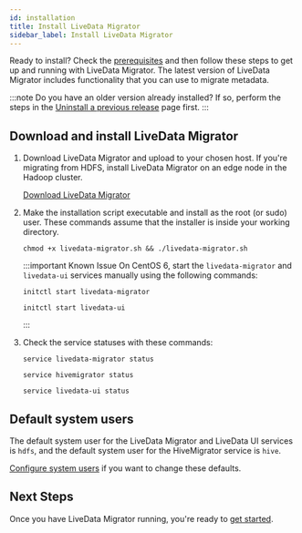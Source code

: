 ```yaml
---
id: installation
title: Install LiveData Migrator
sidebar_label: Install LiveData Migrator
---
```


Ready to install? Check the [prerequisites](./prereqs.md) and then follow these steps to get up and running with LiveData Migrator. The latest version of LiveData Migrator includes functionality that you can use to migrate metadata.

:::note
Do you have an older version already installed? If so, perform the steps in the [Uninstall a previous release](./uninstall.md) page first.
:::

## Download and install LiveData Migrator

1. Download LiveData Migrator and upload to your chosen host. If you're migrating from HDFS, install LiveData Migrator on an edge node in the Hadoop cluster.

   <div class="download">
   <a href="https://www2.wandisco.com/ldm-trial">Download LiveData Migrator</a>
   </div>

1. Make the installation script executable and install as the root (or sudo) user. These commands assume that the installer is inside your working directory.

   ```text
   chmod +x livedata-migrator.sh && ./livedata-migrator.sh
   ```

   :::important Known Issue
   On CentOS 6, start the `livedata-migrator` and `livedata-ui` services manually using the following commands:

   ```text
   initctl start livedata-migrator
   ```

   ```text
   initctl start livedata-ui
   ```

   :::

1. Check the service statuses with these commands:

   ```text
   service livedata-migrator status
   ```

   ```text
   service hivemigrator status
   ```

   ```text
   service livedata-ui status
   ```

## Default system users

The default system user for the LiveData Migrator and LiveData UI services is `hdfs`, and the default system user for the HiveMigrator service is `hive`.

[Configure system users](./configure-system-users.md) if you want to change these defaults.


## Next Steps

Once you have LiveData Migrator running, you're ready to [get started](./get-started.md).
